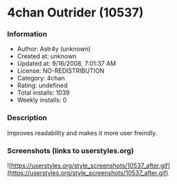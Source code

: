# 4chan Outrider (10537)

### Information
- Author: Astr4y (unknown)
- Created at: unknown
- Updated at: 9/16/2008, 7:01:37 AM
- License: NO-REDISTRIBUTION
- Category: 4chan
- Rating: undefined
- Total installs: 1039
- Weekly installs: 0


### Description
Improves readability and makes it more user freindly.


### Screenshots (links to userstyles.org)
![https://userstyles.org/style_screenshots/10537_after.gif](https://userstyles.org/style_screenshots/10537_after.gif)


